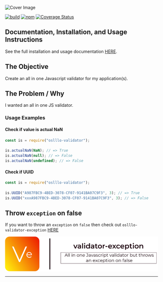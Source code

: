 
![Cover Image](docs/images/cover.png)

[![build](https://img.shields.io/travis/oslllo/validator)](https://travis-ci.com/github/oslllo/validator)
[![npm](https://img.shields.io/npm/v/oslllo-validator)](https://www.npmjs.com/package/oslllo-validator)
[![Coverage Status](https://img.shields.io/coveralls/github/oslllo/validator)](https://coveralls.io/github/oslllo/validator?branch=master)

## Documentation, Installation, and Usage Instructions

See the full installation and usage documentation [HERE](https://docs.oslllo.com/validator/master/).

## The Objective

Create an all in one Javascript validator for my application(s).

## The Problem / Why

I wanted an all in one JS validator.

### Usage Examples

#### Check if value is actual NaN

```js
const is = require("oslllo-validator");

is.actualNaN(NaN); // => True
is.actualNaN(null); // => False
is.actualNaN(undefined); // => False
```

#### Check if UUID

```js
const is = require("oslllo-validator");

is.UUID("A987FBC9-4BED-3078-CF07-9141BA07C9F3", 3); // => True
is.UUID("xxxA987FBC9-4BED-3078-CF07-9141BA07C9F3", 3); // => False

```

## Throw `exception` on false

If you want to throw an `exception` on `false` then check out `oslllo-validator-exception` [HERE](https://github.com/oslllo/validator-exception)

![](./docs/images/cover-exception-small.png)

---
